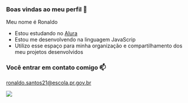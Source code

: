 ### Boas vindas ao meu perfil 🥰

Meu nome é Ronaldo 

- Estou estudando no [Alura](https://ww.alura.com.br)
- Estou me desenvolvendo na linguagem JavaScrip
- Utilizo esse espaço para minha organização e compartilhamento dos meu projetos desenvolvidos

### Você entrar em contato comigo 📫

ronaldo.santos21@escola.pr.gov.br

![](https://media.tenor.com/0a_278XPX0IAAAAC/zoned-out-cat-zoned-cat.gif)
